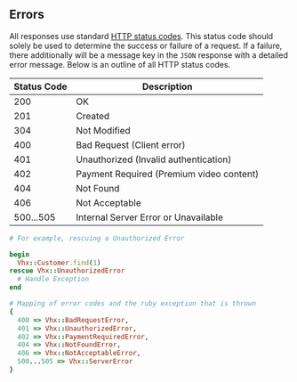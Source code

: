 <!-- ERRORS -->
<h2 class="head-3 margin-top-xlarge padding-top-xlarge border-top margin-bottom-medium" id="errors">Errors</h2>

<section class="text-2 contain margin-bottom-large">
  All responses use standard <a href="https://en.wikipedia.org/wiki/List_of_HTTP_status_codes">HTTP status codes</a>. This status code should solely be used to determine the success or failure of a request. If a failure, there additionally will be a message key in the <code>JSON</code> response with a detailed error message. Below is an outline of all HTTP status codes.
</section>

<table class="margin-bottom-xlarge padding-bottom-xlarge">
  <thead>
    <tr class="text-2">
      <th class="padding-medium nowrap">Status Code</th>
      <th class="padding-medium">Description</th>
    </tr>
  </thead>

  <tbody>
    <tr class="text-2 border-bottom border--light-gray">
      <td class="text--navy">200</td>
      <td>OK</td>
    </tr>
    <tr class="text-2 border-bottom border--light-gray">
      <td class="text--navy">201</td>
      <td>Created</td>
    </tr>
    <tr class="text-2 border-bottom border--light-gray">
      <td class="text--navy">304</td>
      <td>Not Modified</td>
    </tr>
    <tr class="text-2 border-bottom border--light-gray">
      <td class="text--navy">400</td>
      <td>Bad Request (Client error)</td>
    </tr>
    <tr class="text-2 border-bottom border--light-gray">
      <td class="text--navy">401</td>
      <td>Unauthorized (Invalid authentication)</td>
    </tr>
    <tr class="text-2 border-bottom border--light-gray">
      <td class="text--navy">402</td>
      <td>Payment Required (Premium video content)</td>
    </tr>
    <tr class="text-2 border-bottom border--light-gray">
      <td class="text--navy">404</td>
      <td>Not Found</td>
    </tr>
    <tr class="text-2 border-bottom border--light-gray">
      <td class="text--navy">406</td>
      <td>Not Acceptable</td>
    </tr>
    <tr class="text-2 border-bottom border--light-gray">
      <td class="text--navy">500...505</td>
      <td>Internal Server Error or Unavailable</td>
    </tr>
  </tbody>
</table>



```ruby
# For example, rescuing a Unauthorized Error

begin
  Vhx::Customer.find(1)
rescue Vhx::UnauthorizedError
  # Handle Exception
end

# Mapping of error codes and the ruby exception that is thrown
{
  400 => Vhx::BadRequestError,
  401 => Vhx::UnauthorizedError,
  402 => Vhx::PaymentRequiredError,
  404 => Vhx::NotFoundError,
  406 => Vhx::NotAcceptableError,
  500...505 => Vhx::ServerError
}
```
